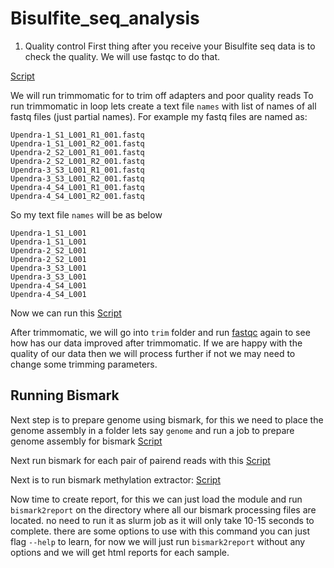 # Bisulfite_seq_analysis

1. Quality control
First thing after you receive your Bisulfite seq data is to check the quality.
We will use fastqc to do that.

[Script](fastqc.sl)

We will run trimmomatic for to trim off adapters and poor quality reads
To run trimmomatic in loop lets create a text file `names` with list of names of all fastq files (just partial names).
For example my fastq files are named as:
```
Upendra-1_S1_L001_R1_001.fastq
Upendra-1_S1_L001_R2_001.fastq
Upendra-2_S2_L001_R1_001.fastq
Upendra-2_S2_L001_R2_001.fastq
Upendra-3_S3_L001_R1_001.fastq
Upendra-3_S3_L001_R2_001.fastq
Upendra-4_S4_L001_R1_001.fastq
Upendra-4_S4_L001_R2_001.fastq
```
So my text file `names` will be as below
```
Upendra-1_S1_L001
Upendra-1_S1_L001
Upendra-2_S2_L001
Upendra-2_S2_L001
Upendra-3_S3_L001
Upendra-3_S3_L001
Upendra-4_S4_L001
Upendra-4_S4_L001
```

Now we can run this [Script](trimmomatic.sl)

After trimmomatic, we will go into `trim` folder and run [fastqc](fastqc.sl) again to see how has our data improved after trimmomatic.
If we are happy with the quality of our data then we will process further if not we may need to change some trimming parameters.

## Running Bismark

Next step is to prepare genome using bismark, for this we need to place the genome assembly in a folder lets say `genome`
and run a job to prepare genome assembly for bismark
[Script](bismark_1.sl)

Next run bismark for each pair of pairend reads with this [Script](bismark_2.sl)

Next is to run bismark methylation extractor: [Script](bismark_3.sl)

Now time to create report, for this we can just load the module and run `bismark2report` on the directory where all our bismark processing files are located. no need to run it as slurm job as it will only take 10-15 seconds to complete. there are some options to use with this command you can just flag `--help` to learn, for now we will just run `bismark2report` without any options and we will get html reports for each sample.
